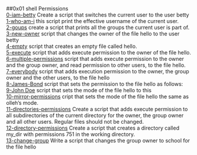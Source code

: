 ##0x01 shell Permissions  
[0-iam-betty](./0-iam_betty) Create a script that switches the current user to the user betty  
[1-who-am-i](./1-who_am_i) this script print the effective username of the current user.  
[2-goups](./2-groups]) create a script that prints all the groups the current user is part of.  
[3-new-owner](./3-new_owner) script that changes the owner of the file hello to the user betty  
[4-empty](./4-empty)  script that creates an empty file called hello.  
[5-execute](./5-exercice) script that adds execute permission to the owner of the file hello.  
[6-multiple-permissions](./6-multiple_permissions) script that adds execute permission to the owner and the group owner, and read permission to other users, to the file hello.  
[7-everybody](./7-everybody) script that adds execution permission to the owner, the group owner and the other users, to the file hello  
[8-James-Bond](./8-james-bong) script that sets the permission to the file hello as follows:  
[9-John Doe](./9-john-Doe)  script that sets the mode of the file hello to this  
[10-mirror-permissions](./10-mirror_permissions) cript that sets the mode of the file hello the same as olleh’s mode.  
[11-directories-permissions](11-directories_permissions) Create a script that adds execute permission to all subdirectories of the current directory for the owner, the group owner and all other users. Regular files should not be changed.  
[12-directory-permissions](./12-directory_permissions) Create a script that creates a directory called my_dir with permissions 751 in the working directory.  
[13-change-group](./13-change_group) Write a script that changes the group owner to school for the file hello


